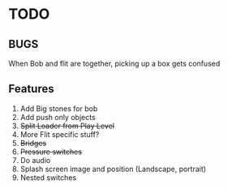 # TODO

## BUGS
When Bob and flit are together, picking up a box gets confused

## Features
1. Add Big stones for bob
2. Add push only objects
3. ~~Split Loader from Play Level~~
4. More Flit specific stuff?
5. ~~Bridges~~
6. ~~Pressure switches~~
7. Do audio
8. Splash screen image and position (Landscape, portrait)
9. Nested switches